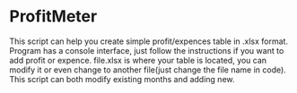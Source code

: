 # ProfitMeter
This script can help you create simple profit/expences table in .xlsx format.
Program has a console interface, just follow the instructions if you want to add profit or expence.
file.xlsx is where your table is located, you can modify it or even change to another file(just change the file name in code).
This script can both modify existing months and adding new.
